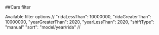 ##Cars filter

Available filter options
//
"ridaLessThan": 10000000,
"ridaGreaterThan": 10000000,
"yearGreaterThan": 2020,
"yearLessThan": 2020,
"shiftType": "manual"
"sort": "model/year/rida"
//
